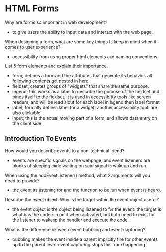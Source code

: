 # HTML Forms

Why are forms so important in web development?

- to give users the ability to input data and interact with the web page.

When designing a form, what are some key things to keep in mind when it comes to user experience?

- accessibility from using proper html elements and naming conventions

List 5 form elements and explain their importance.

- form; defines a form and the attributes that generate its behavior. all following contents get nested in here.
- fieldset; creates groups of "widgets" that share the same purpose. 
- legend; this works as a label to describe the purpose of the fieldset and binds itself to the fieldset. it is used in accessibility tools like screen readers, and will be read alout for each label in legend then label format
- label; formally defines label for a widget; another accessibility tool. are also clickable.
- input; this is the actual moving part of a form, and allows data entry on the client side

## Introduction To Events

How would you describe events to a non-technical friend?

- events are specific signals on the webpage, and event listeners are blocks of sleeping code waiting on said signal to wakeup and run.

When using the addEventListener() method, what 2 arguments will you need to provide?

- the event its listening for and the function to be run when event is heard.

Describe the event object. Why is the target within the event object useful?

- the event object is the object being listened to for the event. the target is what has the code run on it when activated, but both need to exist for the listener to wakeup the handler and execute the code.

What is the difference between event bubbling and event capturing?

- bubbling makes the event inside a parent implicitly fire for other events up to the parent level. event capturing stops this from happening.
